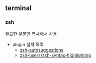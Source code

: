 ## terminal

### zsh
필요한 부분만 복사해서 사용

- plugin 설치 목록
  - [zsh-autosuggestions](https://github.com/zsh-users/zsh-autosuggestions)
  - [zsh-users/zsh-syntax-highlighting](https://github.com/zsh-users/zsh-syntax-highlighting)
